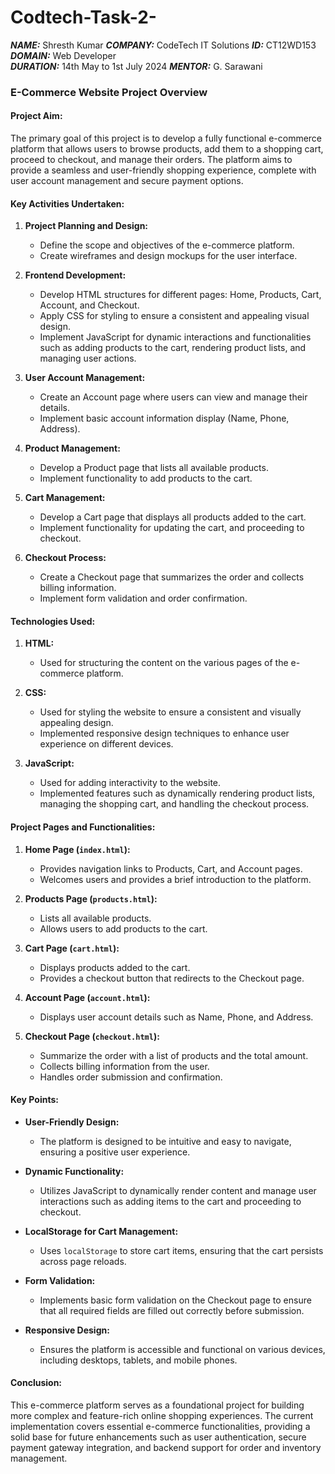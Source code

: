 # Codtech-Task-2-
_**NAME:**_ Shresth Kumar 
_**COMPANY:**_ CodeTech IT Solutions 
_**ID:**_ CT12WD153
_**DOMAIN:**_ Web Developer  
_**DURATION:**_ 14th May to 1st July 2024 
_**MENTOR:**_ G. Sarawani 



### **E-Commerce Website Project Overview**

#### Project Aim:
The primary goal of this project is to develop a fully functional e-commerce platform that allows users to browse products, add them to a shopping cart, proceed to checkout, and manage their orders. The platform aims to provide a seamless and user-friendly shopping experience, complete with user account management and secure payment options.

#### Key Activities Undertaken:

1. **Project Planning and Design:**
   - Define the scope and objectives of the e-commerce platform.
   - Create wireframes and design mockups for the user interface.

2. **Frontend Development:**
   - Develop HTML structures for different pages: Home, Products, Cart, Account, and Checkout.
   - Apply CSS for styling to ensure a consistent and appealing visual design.
   - Implement JavaScript for dynamic interactions and functionalities such as adding products to the cart, rendering product lists, and managing user actions.

3. **User Account Management:**
   - Create an Account page where users can view and manage their details.
   - Implement basic account information display (Name, Phone, Address).

4. **Product Management:**
   - Develop a Product page that lists all available products.
   - Implement functionality to add products to the cart.

5. **Cart Management:**
   - Develop a Cart page that displays all products added to the cart.
   - Implement functionality for updating the cart, and proceeding to checkout.

6. **Checkout Process:**
   - Create a Checkout page that summarizes the order and collects billing information.
   - Implement form validation and order confirmation.

#### Technologies Used:

1. **HTML:**
   - Used for structuring the content on the various pages of the e-commerce platform.

2. **CSS:**
   - Used for styling the website to ensure a consistent and visually appealing design.
   - Implemented responsive design techniques to enhance user experience on different devices.

3. **JavaScript:**
   - Used for adding interactivity to the website.
   - Implemented features such as dynamically rendering product lists, managing the shopping cart, and handling the checkout process.

#### Project Pages and Functionalities:

1. **Home Page (`index.html`):**
   - Provides navigation links to Products, Cart, and Account pages.
   - Welcomes users and provides a brief introduction to the platform.

2. **Products Page (`products.html`):**
   - Lists all available products.
   - Allows users to add products to the cart.

3. **Cart Page (`cart.html`):**
   - Displays products added to the cart.
   - Provides a checkout button that redirects to the Checkout page.

4. **Account Page (`account.html`):**
   - Displays user account details such as Name, Phone, and Address.

5. **Checkout Page (`checkout.html`):**
   - Summarize the order with a list of products and the total amount.
   - Collects billing information from the user.
   - Handles order submission and confirmation.

#### Key Points:

- **User-Friendly Design:**
  - The platform is designed to be intuitive and easy to navigate, ensuring a positive user experience.
  
- **Dynamic Functionality:**
  - Utilizes JavaScript to dynamically render content and manage user interactions such as adding items to the cart and proceeding to checkout.
  
- **LocalStorage for Cart Management:**
  - Uses `localStorage` to store cart items, ensuring that the cart persists across page reloads.

- **Form Validation:**
  - Implements basic form validation on the Checkout page to ensure that all required fields are filled out correctly before submission.

- **Responsive Design:**
  - Ensures the platform is accessible and functional on various devices, including desktops, tablets, and mobile phones.

#### Conclusion:
This e-commerce platform serves as a foundational project for building more complex and feature-rich online shopping experiences. The current implementation covers essential e-commerce functionalities, providing a solid base for future enhancements such as user authentication, secure payment gateway integration, and backend support for order and inventory management.

